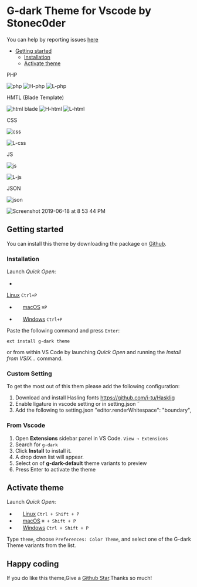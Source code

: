 # G-dark Theme for Vscode by Stonec0der

You can help by reporting issues [here](https://github.com/stonec0der/g-dark-theme/issues.)

- [Getting started](#getting-started)
  - [Installation](#installation)
  - [Activate theme](#activate-theme)

PHP

![php](https://user-images.githubusercontent.com/11365636/55525235-d96ac800-567f-11e9-8dd8-16f80d514413.png)
![H-php](https://user-images.githubusercontent.com/11365636/59718876-9a71fa80-920a-11e9-809c-22bc9c933bbe.png)
![L-php](https://user-images.githubusercontent.com/11365636/59718896-a52c8f80-920a-11e9-9928-796bcb424754.png)


HMTL (Blade Template)

![html blade](https://user-images.githubusercontent.com/11365636/55525233-d8d23180-567f-11e9-9910-8de2ffc89bfe.png)
![H-html](https://user-images.githubusercontent.com/11365636/59718885-9e058180-920a-11e9-866c-55cdd659f76c.png)
![L-html](https://user-images.githubusercontent.com/11365636/59718892-a1007200-920a-11e9-88c2-301a7d9021ae.png)

CSS

![css](https://user-images.githubusercontent.com/11365636/55525236-d96ac800-567f-11e9-947b-5a5a9197959c.png)

![L-css](https://user-images.githubusercontent.com/11365636/59718900-a6f65300-920a-11e9-9ef0-c9ac1d590fb6.png)

JS

![js](https://user-images.githubusercontent.com/11365636/55525232-d8d23180-567f-11e9-8f21-df0ae812fdab.png)

![L-js](https://user-images.githubusercontent.com/11365636/59718894-a2ca3580-920a-11e9-9d72-d9bbe7983fe4.png)

JSON

![json](https://user-images.githubusercontent.com/11365636/55525234-d8d23180-567f-11e9-8459-765bf757a808.png)

![Screenshot 2019-06-18 at 8 53 44 PM](https://user-images.githubusercontent.com/11365636/59719130-33087a80-920b-11e9-9d99-d0934aefee8c.png)

## Getting started

You can install this theme by downloading the package on [Github](https://marketplace.visualstudio.com/items?itemName=StoneC0der.g-dark-theme).

### Installation

Launch *Quick Open*:

  - <img src="https://www.kernel.org/theme/images/logos/favicon.png" width=16 height=16/> 

<a href="https://code.visualstudio.com/shortcuts/keyboard-shortcuts-linux.pdf">Linux</a> `Ctrl+P`

- <img src="https://developer.apple.com/favicon.ico" width=16 height=16/> <a href="https://code.visualstudio.com/shortcuts/keyboard-shortcuts-macos.pdf">macOS</a> `⌘P`

- <img src="https://www.microsoft.com/favicon.ico" width=16 height=16/> <a href="https://code.visualstudio.com/shortcuts/keyboard-shortcuts-windows.pdf">Windows</a> `Ctrl+P`

Paste the following command and press `Enter`:

```shell
ext install g-dark theme
```

<!-- #### Packaged VSIX Extension

[Download the latest .vsix release](https://marketplace.visualstudio.com/_apis/public/gallery/publishers/Equinusocio/vsextensions/vsc-material-theme/latest/vspackage) file from the marketplace and install it from the command line

```shell
code --install-extension vsc-g-dark-theme-*.*.*.vsix
``` -->

or from within VS Code by launching *Quick Open* and running the *Install from VSIX...* command.

### Custom Setting

To get the most out of this them please add the following configuration:

1. Download and install Hasling fonts
  https://github.com/i-tu/Hasklig
2. Enable ligature in vscode setting or in setting.json
˝
3. Add the following to setting.json
    "editor.renderWhitespace": "boundary",

### From Vscode

1. Open **Extensions** sidebar panel in VS Code. `View → Extensions`
2. Search for `g-dark`
3. Click **Install** to install it.
4. A drop down list will appear.
5. Select on of **g-dark-default** theme variants to preview
6. Press Enter to activate the theme

## Activate theme

Launch *Quick Open*:

  - <img src="https://www.kernel.org/theme/images/logos/favicon.png" width=16 height=16/> <a href="https://code.visualstudio.com/shortcuts/keyboard-shortcuts-linux.pdf">Linux</a> `Ctrl + Shift + P`
  - <img src="https://developer.apple.com/favicon.ico" width=16 height=16/> <a href="https://code.visualstudio.com/shortcuts/keyboard-shortcuts-macos.pdf">macOS</a> `⌘ + Shift + P`
  - <img src="https://www.microsoft.com/favicon.ico" width=16 height=16/> <a href="https://code.visualstudio.com/shortcuts/keyboard-shortcuts-windows.pdf">Windows</a> `Ctrl + Shift + P`

Type `theme`, choose `Preferences: Color Theme`, and select one of the G-dark Theme variants from the list.

## Happy coding

If you do like this theme,Give a [Github Star](https://github.com/stonec0der/g-dark-theme/issues).Thanks so much!
